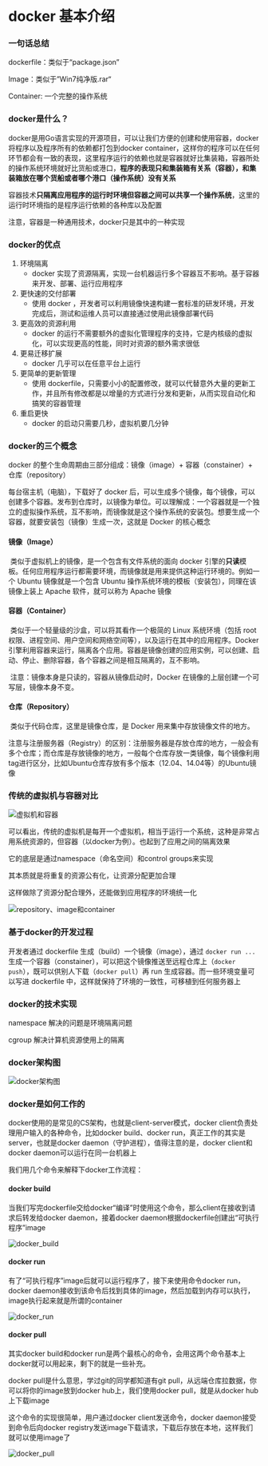 #	docker 基本介绍

### 一句话总结

dockerfile：类似于“package.json”

Image：类似于”Win7纯净版.rar“

Container:  一个完整的操作系统



### docker是什么？

​	docker是用Go语言实现的开源项目，可以让我们方便的创建和使用容器，docker将程序以及程序所有的依赖都打包到docker container，这样你的程序可以在任何环节都会有一致的表现，这里程序运行的依赖也就是容器就好比集装箱，容器所处的操作系统环境就好比货船或港口，**程序的表现只和集装箱有关系（容器），和集装箱放在哪个货船或者哪个港口（操作系统）没有关系**

​	容器技术**只隔离应用程序的运行时环境但容器之间可以共享一个操作系统**，这里的运行时环境指的是程序运行依赖的各种库以及配置

注意，容器是一种通用技术，docker只是其中的一种实现



### docker的优点

1. 环境隔离
   - docker 实现了资源隔离，实现一台机器运行多个容器互不影响。基于容器来开发、部署、运行应用程序
2. 更快速的交付部署
   - 使用 docker ，开发者可以利用镜像快速构建一套标准的研发环境，开发完成后，测试和运维人员可以直接通过使用此镜像部署代码
3. 更高效的资源利用
   - docker 的运行不需要额外的虚拟化管理程序的支持，它是内核级的虚拟化，可以实现更高的性能，同时对资源的额外需求很低
4. 更易迁移扩展
   - docker 几乎可以在任意平台上运行
5. 更简单的更新管理
   - 使用 dockerfile，只需要小小的配置修改，就可以代替意外大量的更新工作，并且所有修改都是以增量的方式进行分发和更新，从而实现自动化和搞笑的容器管理
6. 重启更快
   - docker 的启动只需要几秒，虚拟机要几分钟



###	docker的三个概念

docker 的整个生命周期由三部分组成：镜像（image）+ 容器（constainer）+ 仓库（repository）

每台宿主机（电脑），下载好了 docker 后，可以生成多个镜像，每个镜像，可以创建多个容器。发布到仓库时，以镜像为单位。可以理解成：一个容器就是一个独立的虚拟操作系统，互不影响，而镜像就是这个操作系统的安装包。想要生成一个容器，就要安装包（镜像）生成一次，这就是 Docker 的核心概念



####	镜像（Image）

​	类似于虚拟机上的镜像，是一个包含有文件系统的面向 docker 引擎的**只读**模板。任何应用程序运行都需要环境，而镜像就是用来提供这种运行环境的。例如一个 Ubuntu 镜像就是一个包含 Ubuntu 操作系统环境的模板（安装包），同理在该镜像上装上 Apache 软件，就可以称为 Apache 镜像

####	容器（Container）	

​	类似于一个轻量级的沙盒，可以将其看作一个极简的 Linux 系统环境（包括 root 权限、进程空间、用户空间和网络空间等），以及运行在其中的应用程序。Docker 引擎利用容器来运行，隔离各个应用。容器是镜像创建的应用实例，可以创建、启动、停止、删除容器，各个容器之间是相互隔离的，互不影响。

​	注意：镜像本身是只读的，容器从镜像启动时，Docker 在镜像的上层创建一个可写层，镜像本身不变。

####	仓库（Repository）

​	类似于代码仓库，这里是镜像仓库，是 Docker 用来集中存放镜像文件的地方。

​	注意与注册服务器（Registry）的区别：注册服务器是存放仓库的地方，一般会有多个仓库；而仓库是存放镜像的地方，一般每个仓库存放一类镜像，每个镜像利用tag进行区分，比如Ubuntu仓库存放有多个版本（12.04、14.04等）的Ubuntu镜像



### 传统的虚拟机与容器对比

![虚拟机和容器](D:\code\project\elaine\fe\docs\.vuepress\public\images\Docker\虚拟机和容器.jpg)

可以看出，传统的虚拟机是每开一个虚拟机，相当于运行一个系统，这种是非常占用系统资源的，但容器（以docker为例）。也起到了应用之间的隔离效果

它的底层是通过namespace（命名空间）和control groups来实现

其本质就是将重复的资源公有化，让资源分配更加合理

这样做除了资源分配合理外，还能做到应用程序的环境统一化



![repository、image和container](D:\code\project\elaine\fe\docs\.vuepress\public\images\Docker\repository、image和container.png)



### 基于docker的开发过程

开发者通过 dockerfile 生成（build）一个镜像（image），通过 `docker run ... ` 生成一个容器（constainer），可以把这个镜像推送至远程仓库上（`docker push`），既可以供别人下载（`docker pull`）再 run 生成容器。而一些环境变量可以写进 dockerfile 中，这样就保持了环境的一致性，可移植到任何服务器上



### docker的技术实现

namespace 解决的问题是环境隔离问题

cgroup 解决计算机资源使用上的隔离



### docker架构图

![docker架构图](D:\code\project\elaine\fe\docs\.vuepress\public\images\Docker\docker架构图.jpg)



### docker是如何工作的

docker使用的是常见的CS架构，也就是client-server模式，docker client负责处理用户输入的各种命令，比如docker build、docker run，真正工作的其实是server，也就是docker daemon（守护进程），值得注意的是，docker client和docker daemon可以运行在同一台机器上

我们用几个命令来解释下docker工作流程：

#### docker build

当我们写完dockerfile交给docker“编译”时使用这个命令，那么client在接收到请求后转发给docker daemon，接着docker daemon根据dockerfile创建出“可执行程序”image

![docker_build](D:\code\project\elaine\fe\docs\.vuepress\public\images\Docker\docker_build.png)

#### docker run

有了“可执行程序”image后就可以运行程序了，接下来使用命令docker run，docker daemon接收到该命令后找到具体的image，然后加载到内存可以执行，image执行起来就是所谓的container

![docker_run](D:\code\project\elaine\fe\docs\.vuepress\public\images\Docker\docker_run.png)

#### docker pull

其实docker build和docker run是两个最核心的命令，会用这两个命令基本上docker就可以用起来，剩下的就是一些补充。

docker pull是什么意思，学过git的同学都知道有git pull，从远端仓库拉数据，你可以将你的image放到docker hub上，我们使用docker pull，就是从docker hub上下载image

这个命令的实现很简单，用户通过docker client发送命令，docker daemon接受到命令后向docker registry发送image下载请求，下载后存放在本地，这样我们就可以使用image了

![docker_pull](D:\code\project\elaine\fe\docs\.vuepress\public\images\Docker\docker_pull.png)

